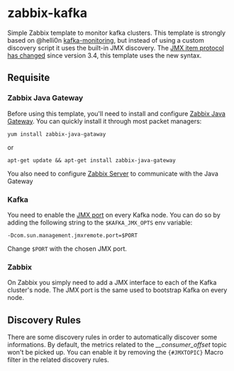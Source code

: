# zabbix-kafka
Simple Zabbix template to monitor kafka clusters.
This template is strongly based on @helli0n [kafka-monitoring](https://github.com/helli0n/kafka-monitoring), but instead of using a custom discovery script it uses the built-in JMX discovery.
The [JMX item protocol has changed](https://www.zabbix.com/documentation/3.4/manual/installation/upgrade_notes_340#jmx_item_protocol_changes) since version 3.4, this template uses the new syntax.

## Requisite

### Zabbix Java Gateway

Before using this template, you'll need to install and configure [Zabbix Java Gateway](https://www.zabbix.com/documentation/3.4/manual/concepts/java).
You can quickly install it through most packet managers:

```
yum install zabbix-java-gataway
```

or

```
apt-get update && apt-get install zabbix-java-gateway
```

You also need to configure [Zabbix Server](https://www.zabbix.com/documentation/3.4/manual/concepts/java#configuring_server_for_use_with_java_gateway) to communicate with the Java Gateway

### Kafka

You need to enable the [JMX port](https://kafka.apache.org/documentation/#monitoring) on every Kafka node.
You can do so by adding the following string to the `$KAFKA_JMX_OPTS` env variable:

`-Dcom.sun.management.jmxremote.port=$PORT`

Change `$PORT` with the chosen JMX port.

### Zabbix

On Zabbix you simply need to add a JMX interface to each of the Kafka cluster's node.
The JMX port is the same used to bootstrap Kafka on every node.

## Discovery Rules

There are some discovery rules in order to automatically discover some informations.
By default, the metrics related to the *__consumer_offset* topic won't be picked up. You can enable it by removing the `{#JMXTOPIC}` Macro filter in the related discovery rules.
